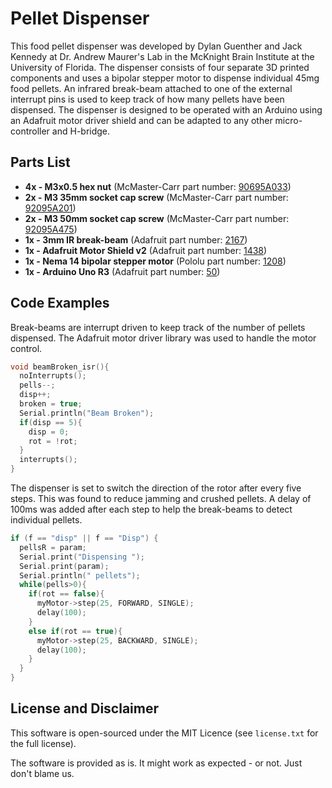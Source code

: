 # Pellet Dispenser

This food pellet dispenser was developed by Dylan Guenther and Jack Kennedy at Dr. Andrew Maurer's Lab in the McKnight Brain Institute at the University of Florida. The dispenser consists of four separate 3D printed components and uses a bipolar stepper motor to dispense individual 45mg food pellets. An infrared break-beam attached to one of the external interrupt pins is used to keep track of how many pellets have been dispensed. The dispenser is designed to be operated with an Arduino using an Adafruit motor driver shield and can be adapted to any other micro-controller and H-bridge.

## Parts List
* __4x - M3x0.5 hex nut__ (McMaster-Carr part number: [90695A033](http://www.mcmaster.com/#90695A033))
* __2x - M3 35mm socket cap screw__ (McMaster-Carr part number: [92095A201](http://www.mcmaster.com/#92095A201))
* __2x - M3 50mm socket cap screw__ (McMaster-Carr part number: [92095A475](http://www.mcmaster.com/#92095A475))
* __1x - 3mm IR break-beam__ (Adafruit part number: [2167](https://www.adafruit.com/product/2167))
* __1x - Adafruit Motor Shield v2__ (Adafruit part number: [1438](https://www.adafruit.com/product/1438))
* __1x - Nema 14 bipolar stepper motor__ (Pololu part number: [1208](https://www.pololu.com/product/1208))
* __1x - Arduino Uno R3__ (Adafruit part number: [50](https://www.adafruit.com/products/50))

## Code Examples
Break-beams are interrupt driven to keep track of the number of pellets dispensed. The Adafruit motor driver library was used to handle the motor control.
```cpp
void beamBroken_isr(){
  noInterrupts();
  pells--;
  disp++;
  broken = true;
  Serial.println("Beam Broken");
  if(disp == 5){
    disp = 0;
    rot = !rot;
  }
  interrupts();
}
```
The dispenser is set to switch the direction of the rotor after every five steps. This was found to reduce jamming and crushed pellets. A delay of 100ms was added after each step to help the break-beams to detect individual pellets.
```cpp
if (f == "disp" || f == "Disp") {
  pellsR = param;
  Serial.print("Dispensing ");
  Serial.print(param);
  Serial.println(" pellets");
  while(pells>0){
    if(rot == false){
      myMotor->step(25, FORWARD, SINGLE);
      delay(100);
    }
    else if(rot == true){
      myMotor->step(25, BACKWARD, SINGLE);
      delay(100);
    }
  }
}
```
## License and Disclaimer
This software is open-sourced under the MIT Licence (see ```license.txt``` for the full license).

The software is provided as is. It might work as expected - or not. Just don't blame us.
